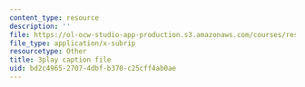 ```yaml
---
content_type: resource
description: ''
file: https://ol-ocw-studio-app-production.s3.amazonaws.com/courses/res-10-s95-physics-of-covid-19-transmission-fall-2020/bd2c496527074dbfb370c25cff4ab0ae_ePKxMVfPmws.srt
file_type: application/x-subrip
resourcetype: Other
title: 3play caption file
uid: bd2c4965-2707-4dbf-b370-c25cff4ab0ae
---
```

